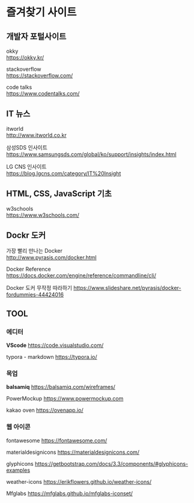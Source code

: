 # 즐겨찾기 사이트

## 개발자 포털사이트

okky  
<https://okky.kr/>

stackoverflow  
<https://stackoverflow.com/>

code talks  
<https://www.codentalks.com/>

## IT 뉴스

itworld  
<http://www.itworld.co.kr>

삼성SDS 인사이트  
<https://www.samsungsds.com/global/ko/support/insights/index.html>

LG CNS 인사이트  
<https://blog.lgcns.com/category/IT%20Insight>

## HTML, CSS, JavaScript 기초

w3schools  
<https://www.w3schools.com/>

## Dockr 도커

가장 빨리 만나는 Docker  
<http://www.pyrasis.com/docker.html>

Docker Reference
<https://docs.docker.com/engine/reference/commandline/cli/>

Docker 도커 무작정 따라하기
<https://www.slideshare.net/pyrasis/docker-fordummies-44424016>

## TOOL

### 에디터

**VScode**
<https://code.visualstudio.com/>

typora - markdown
<https://typora.io/>

### 목업

**balsamiq**
<https://balsamiq.com/wireframes/>

PowerMockup
<https://www.powermockup.com>

kakao oven
<https://ovenapp.io/>

### 웹 아이콘

fontawesome
<https://fontawesome.com/>

materialdesignicons
<https://materialdesignicons.com/>

glyphicons
<https://getbootstrap.com/docs/3.3/components/#glyphicons-examples>

weather-icons
<https://erikflowers.github.io/weather-icons/>

Mfglabs
<https://mfglabs.github.io/mfglabs-iconset/>
